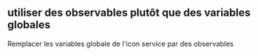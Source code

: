  ## utiliser des observables plutôt que des variables globales


 Remplacer les variables globale de l'icon service par des observables